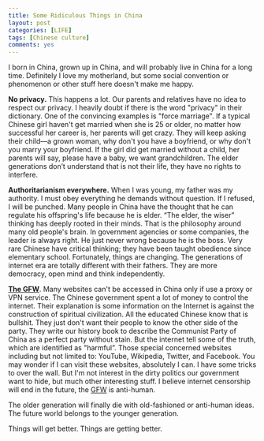 ```yaml
---
title: Some Ridiculous Things in China
layout: post
categories: [LIFE]
tags: [Chinese culture]
comments: yes
---
```



I born in China, grown up in China, and will probably live in China for a long time. Definitely I love my motherland, but some social convention or phenomenon or other stuff here doesn't make me happy.

**No privacy.** This happens a lot. Our parents and relatives have no idea to respect our privacy. I heavily doubt if there is the word "privacy" in their dictionary. One of the convincing examples is "force marriage". If a typical Chinese girl haven't get married when she is 25 or older, no matter how successful her career is, her parents will get crazy. They will keep asking their child—a grown woman, why don't you have a boyfriend, or why don't you marry your boyfriend. If the girl did get married without a child, her parents will say, please have a baby, we want grandchildren. The elder generations don’t understand that is not their life, they have no rights to interfere. 

**Authoritarianism everywhere.** When I was young, my father was my authority. I must obey everything he demands without question. If I refused, I will be punched. Many people in China have the thought that he can regulate his offspring's life because he is elder. “The elder, the wiser” thinking has deeply rooted in their minds. That is the philosophy around many old people's brain. In government agencies or some companies, the leader is always right. He just never wrong because he is the boss. Very rare Chinese have critical thinking; they have been taught obedience since elementary school. Fortunately, things are changing. The generations of internet era are totally different with their fathers. They are more democracy, open mind and think independently.

[**The GFW**](http://en.wikipedia.org/wiki/Golden_Shield_Project). Many websites can't be accessed in China only if use a proxy or VPN service. The Chinese government spent a lot of money to control the internet. Their explanation is some information on the Internet is against the construction of spiritual civilization. All the educated Chinese know that is bullshit. They just don't want their people to know the other side of the party. They write our history book to describe the Communist Party of China as a perfect party without stain. But the internet tell some of the truth, which are identified as "harmful”. Those special concerned websites including but not limited to: YouTube, Wikipedia, Twitter, and Facebook. You may wonder if I can visit these websites, absolutely I can. I have some tricks to over the wall. But I'm not interest in the dirty politics our government want to hide, but much other interesting stuff. I believe internet censorship will end in the future, the [GFW](http://en.wikipedia.org/wiki/Golden_Shield_Project) is anti-human.

The older generation will finally die with old-fashioned or anti-human ideas. The future world belongs to the younger generation. 

Things will get better. Things are getting better.